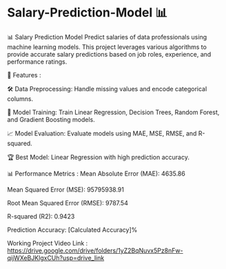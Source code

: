 # Salary-Prediction-Model 📊

📊 Salary Prediction Model Predict salaries of data professionals using machine learning models. This project leverages various algorithms to provide accurate salary predictions based on job roles, experience, and performance ratings.

🔧 Features : 

🛠 Data Preprocessing: Handle missing values and encode categorical columns.

🤖 Model Training: Train Linear Regression, Decision Trees, Random Forest, and Gradient Boosting models.

📈 Model Evaluation: Evaluate models using MAE, MSE, RMSE, and R-squared.

🏆 Best Model: Linear Regression with high prediction accuracy.

📊 Performance Metrics : 
Mean Absolute Error (MAE): 4635.86

Mean Squared Error (MSE): 95795938.91

Root Mean Squared Error (RMSE): 9787.54

R-squared (R2): 0.9423

Prediction Accuracy: [Calculated Accuracy]%

Working Project Video Link : https://drive.google.com/drive/folders/1yZ2BqNuvx5Pz8nFw-qijWXeBJKlgxCUh?usp=drive_link
